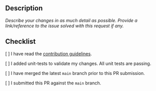 ## Description

*Describe your changes in as much detail as possible. Provide a link/reference to the issue solved with this request if any.*

## Checklist

[ ] I have read the [contribution guidelines](../CONTRIBUTING.md).

[ ] I added unit-tests to validate my changes. All unit tests are passing. 

[ ] I have merged the latest `main` branch prior to this PR submission.

[ ] I submitted this PR against the `main` branch. 
